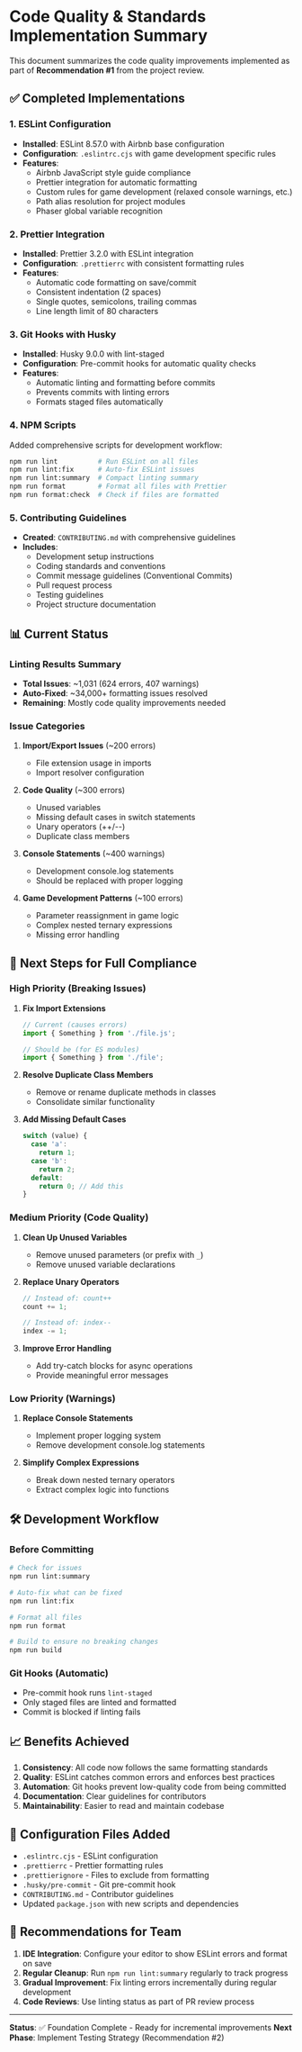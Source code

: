 # Code Quality & Standards Implementation Summary

This document summarizes the code quality improvements implemented as part of **Recommendation #1** from the project review.

## ✅ Completed Implementations

### 1. ESLint Configuration

- **Installed**: ESLint 8.57.0 with Airbnb base configuration
- **Configuration**: `.eslintrc.cjs` with game development specific rules
- **Features**:
  - Airbnb JavaScript style guide compliance
  - Prettier integration for automatic formatting
  - Custom rules for game development (relaxed console warnings, etc.)
  - Path alias resolution for project modules
  - Phaser global variable recognition

### 2. Prettier Integration

- **Installed**: Prettier 3.2.0 with ESLint integration
- **Configuration**: `.prettierrc` with consistent formatting rules
- **Features**:
  - Automatic code formatting on save/commit
  - Consistent indentation (2 spaces)
  - Single quotes, semicolons, trailing commas
  - Line length limit of 80 characters

### 3. Git Hooks with Husky

- **Installed**: Husky 9.0.0 with lint-staged
- **Configuration**: Pre-commit hooks for automatic quality checks
- **Features**:
  - Automatic linting and formatting before commits
  - Prevents commits with linting errors
  - Formats staged files automatically

### 4. NPM Scripts

Added comprehensive scripts for development workflow:

```bash
npm run lint          # Run ESLint on all files
npm run lint:fix      # Auto-fix ESLint issues
npm run lint:summary  # Compact linting summary
npm run format        # Format all files with Prettier
npm run format:check  # Check if files are formatted
```

### 5. Contributing Guidelines

- **Created**: `CONTRIBUTING.md` with comprehensive guidelines
- **Includes**:
  - Development setup instructions
  - Coding standards and conventions
  - Commit message guidelines (Conventional Commits)
  - Pull request process
  - Testing guidelines
  - Project structure documentation

## 📊 Current Status

### Linting Results Summary

- **Total Issues**: ~1,031 (624 errors, 407 warnings)
- **Auto-Fixed**: ~34,000+ formatting issues resolved
- **Remaining**: Mostly code quality improvements needed

### Issue Categories

1. **Import/Export Issues** (~200 errors)

   - File extension usage in imports
   - Import resolver configuration

2. **Code Quality** (~300 errors)

   - Unused variables
   - Missing default cases in switch statements
   - Unary operators (++/--)
   - Duplicate class members

3. **Console Statements** (~400 warnings)

   - Development console.log statements
   - Should be replaced with proper logging

4. **Game Development Patterns** (~100 errors)
   - Parameter reassignment in game logic
   - Complex nested ternary expressions
   - Missing error handling

## 🎯 Next Steps for Full Compliance

### High Priority (Breaking Issues)

1. **Fix Import Extensions**

   ```javascript
   // Current (causes errors)
   import { Something } from './file.js';

   // Should be (for ES modules)
   import { Something } from './file';
   ```

2. **Resolve Duplicate Class Members**

   - Remove or rename duplicate methods in classes
   - Consolidate similar functionality

3. **Add Missing Default Cases**
   ```javascript
   switch (value) {
     case 'a':
       return 1;
     case 'b':
       return 2;
     default:
       return 0; // Add this
   }
   ```

### Medium Priority (Code Quality)

1. **Clean Up Unused Variables**

   - Remove unused parameters (or prefix with `_`)
   - Remove unused variable declarations

2. **Replace Unary Operators**

   ```javascript
   // Instead of: count++
   count += 1;

   // Instead of: index--
   index -= 1;
   ```

3. **Improve Error Handling**
   - Add try-catch blocks for async operations
   - Provide meaningful error messages

### Low Priority (Warnings)

1. **Replace Console Statements**

   - Implement proper logging system
   - Remove development console.log statements

2. **Simplify Complex Expressions**
   - Break down nested ternary operators
   - Extract complex logic into functions

## 🛠️ Development Workflow

### Before Committing

```bash
# Check for issues
npm run lint:summary

# Auto-fix what can be fixed
npm run lint:fix

# Format all files
npm run format

# Build to ensure no breaking changes
npm run build
```

### Git Hooks (Automatic)

- Pre-commit hook runs `lint-staged`
- Only staged files are linted and formatted
- Commit is blocked if linting fails

## 📈 Benefits Achieved

1. **Consistency**: All code now follows the same formatting standards
2. **Quality**: ESLint catches common errors and enforces best practices
3. **Automation**: Git hooks prevent low-quality code from being committed
4. **Documentation**: Clear guidelines for contributors
5. **Maintainability**: Easier to read and maintain codebase

## 🔧 Configuration Files Added

- `.eslintrc.cjs` - ESLint configuration
- `.prettierrc` - Prettier formatting rules
- `.prettierignore` - Files to exclude from formatting
- `.husky/pre-commit` - Git pre-commit hook
- `CONTRIBUTING.md` - Contributor guidelines
- Updated `package.json` with new scripts and dependencies

## 📝 Recommendations for Team

1. **IDE Integration**: Configure your editor to show ESLint errors and format on save
2. **Regular Cleanup**: Run `npm run lint:summary` regularly to track progress
3. **Gradual Improvement**: Fix linting errors incrementally during regular development
4. **Code Reviews**: Use linting status as part of PR review process

---

**Status**: ✅ Foundation Complete - Ready for incremental improvements
**Next Phase**: Implement Testing Strategy (Recommendation #2)
